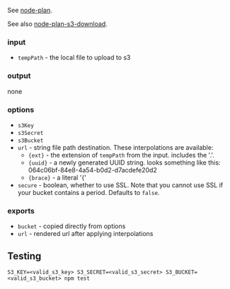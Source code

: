 See [node-plan](https://github.com/superjoe30/node-plan).

See also [node-plan-s3-download](https://github.com/superjoe30/node-plan-s3-download).

### input

  * `tempPath` - the local file to upload to s3

### output

none

### options

  * `s3Key`
  * `s3Secret`
  * `s3Bucket`
  * `url` - string file path destination. These interpolations are available:
    * `{ext}` - the extension of `tempPath` from the input. includes the '.'.
    * `{uuid}` - a newly generated UUID string. looks something like this: 064c06bf-84e8-4a54-b0d2-d7acdefe20d2
    * `{brace}` - a literal '{'
  * `secure` - boolean, whether to use SSL. Note that you cannot use SSL if
    your bucket contains a period. Defaults to `false`.

### exports

  * `bucket` - copied directly from options
  * `url` - rendered url after applying interpolations

## Testing

`S3_KEY=<valid_s3_key> S3_SECRET=<valid_s3_secret> S3_BUCKET=<valid_s3_bucket> npm test`
